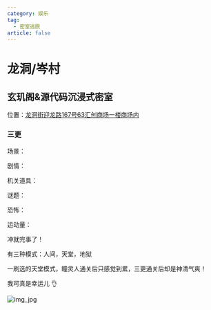 ```yaml
---
category: 娱乐
tag:
  - 密室逃脱 
article: false
---
```


# 龙洞/岑村

## 玄玑阁&源代码沉浸式密室

<span class="icon iconfont icon-locate"></span> 位置：<a href="https://ditu.amap.com/place/B0FFLPC8VF" target="_blank">龙洞街迎龙路167号63汇创商场一楼商场内</a>

### 三更

<div><p>场景：<el-rate model-value="4" disabled /></p></div>

<div><p>剧情：<el-rate model-value="4" disabled /></p></div>

<div><p>机关道具：<el-rate model-value="2" disabled /></p></div>

<div><p>谜题：<el-rate model-value="2" disabled /></p></div>

<div><p>恐怖：<el-rate model-value="5" disabled /></p></div>

<div><p>运动量：<el-rate model-value="5" disabled /></p></div>

冲就完事了！

有三种模式：人间，天堂，地狱

一刷选的天堂模式，瞳灵人通关后只感觉到累，三更通关后却是神清气爽！

我可真是幸运儿 :ok_hand:

![img_jpg](https://img.sherry4869.com/Blog/life/play/guangzhou/RoomEscape/th/ld_cc/ydm/img.jpg)